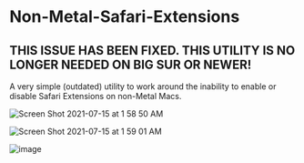 # Non-Metal-Safari-Extensions

## THIS ISSUE HAS BEEN FIXED. THIS UTILITY IS NO LONGER NEEDED ON BIG SUR OR NEWER!
A very simple (outdated) utility to work around the inability to enable or disable Safari Extensions on non-Metal Macs.

![Screen Shot 2021-07-15 at 1 58 50 AM](https://user-images.githubusercontent.com/72932987/125743652-3ebbed26-ea11-4557-9e23-9a73b9a6448d.png)

![Screen Shot 2021-07-15 at 1 59 01 AM](https://user-images.githubusercontent.com/72932987/125743671-f52a7056-6388-40e5-897f-2e39d39c63ee.png)

![image](https://user-images.githubusercontent.com/72932987/125743747-a7a40bf6-c83a-4a38-95ac-49733f046012.png)


